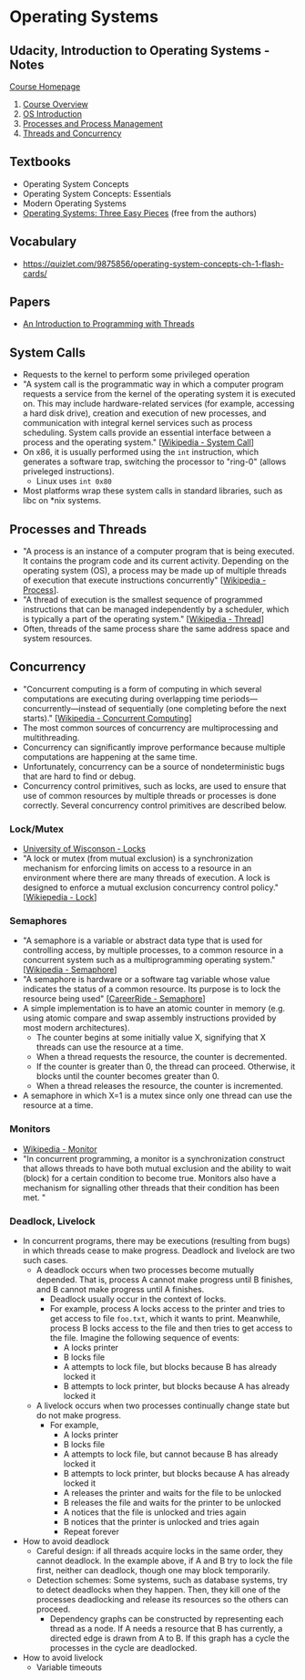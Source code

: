 # Operating Systems

## Udacity, Introduction to Operating Systems - Notes
[Course Homepage](https://www.udacity.com/course/introduction-to-operating-systems--ud923)

1. [Course Overview](https://docs.google.com/document/d/1NHgibsFIYxuzP6F-MUfdp7960ryAcPkuZmwCSgiys5A/pub)
2. [OS Introduction](https://docs.google.com/document/d/1ArRpNXkm4q2-OBP9RWjT5LhYdC0TwLwKnUqSNhL9JVE/pub)
3. [Processes and Process Management](https://docs.google.com/document/d/1egz8qH27XD6c4QYzd9akeO_0e-AvlCjzLkfZQfsn_nE/pub)
4. [Threads and Concurrency](https://docs.google.com/document/d/1LKAnbB42pv-bpr3QhqHgELdGkE7FUwSSWSozAP4DoDo/pub)

## Textbooks
* Operating System Concepts
* Operating System Concepts: Essentials
* Modern Operating Systems
* [Operating Systems: Three Easy Pieces](http://pages.cs.wisc.edu/~remzi/OSTEP/) (free from the authors)

## Vocabulary
* https://quizlet.com/9875856/operating-system-concepts-ch-1-flash-cards/

## Papers
* [An Introduction to Programming with Threads](https://s3.amazonaws.com/content.udacity-data.com/courses/ud923/references/ud923-birrell-paper.pdf)

## System Calls
* Requests to the kernel to perform some privileged operation
* "A system call is the programmatic way in which a computer program requests a service from the kernel of the operating system it is executed on. This may include hardware-related services (for example, accessing a hard disk drive), creation and execution of new processes, and communication with integral kernel services such as process scheduling. System calls provide an essential interface between a process and the operating system." [[Wikipedia - System Call](https://en.wikipedia.org/wiki/System_call)]
* On x86, it is usually performed using the `int` instruction, which generates a software trap, switching the processor to "ring-0" (allows priveleged instructions).
    * Linux uses `int 0x80`
* Most platforms wrap these system calls in standard libraries, such as libc on \*nix systems.

## Processes and Threads
* "A process is an instance of a computer program that is being executed. It contains the program code and its current activity. Depending on the operating system (OS), a process may be made up of multiple threads of execution that execute instructions concurrently" [[Wikipedia - Process](https://en.wikipedia.org/wiki/Process_(computing))].
* "A thread of execution is the smallest sequence of programmed instructions that can be managed independently by a scheduler, which is typically a part of the operating system." [[Wikipedia - Thread](https://en.wikipedia.org/wiki/Thread_(computing))]
* Often, threads of the same process share the same address space and system resources.

## Concurrency
* "Concurrent computing is a form of computing in which several computations are executing during overlapping time periods—concurrently—instead of sequentially (one completing before the next starts)." [[Wikipedia - Concurrent Computing](https://en.wikipedia.org/wiki/Concurrent_computing)]
* The most common sources of concurrency are multiprocessing and multithreading.
* Concurrency can significantly improve performance because multiple computations are happening at the same time.
* Unfortunately, concurrency can be a source of nondeterministic bugs that are hard to find or debug.
* Concurrency control primitives, such as locks, are used to ensure that use of common resources by multiple threads or processes is done correctly. Several concurrency control primitives are described below.

### Lock/Mutex
* [University of Wisconson - Locks](http://pages.cs.wisc.edu/~remzi/OSTEP/threads-locks.pdf)
* "A lock or mutex (from mutual exclusion) is a synchronization mechanism for enforcing limits on access to a resource in an environment where there are many threads of execution. A lock is designed to enforce a mutual exclusion concurrency control policy." [[Wikiepedia - Lock](https://en.wikipedia.org/wiki/Lock_(computer_science))]

### Semaphores
* "A semaphore is a variable or abstract data type that is used for controlling access, by multiple processes, to a common resource in a concurrent system such as a multiprogramming operating system." [[Wikipedia - Semaphore](https://en.wikipedia.org/wiki/Semaphore_(programming))]
* "A semaphore is hardware or a software tag variable whose value indicates the status of a common resource. Its purpose is to lock the resource being used" [[CareerRide - Semaphore](http://www.careerride.com/OS-semaphore.aspx)]
* A simple implementation is to have an atomic counter in memory (e.g. using atomic compare and swap assembly instructions provided by most modern architectures).
    * The counter begins at some initially value X, signifying that X threads can use the resource at a time.
    * When a thread requests the resource, the counter is decremented.
    * If the counter is greater than 0, the thread can proceed. Otherwise, it blocks until the counter becomes greater than 0.
    * When a thread releases the resource, the counter is incremented.
* A semaphore in which X=1 is a mutex since only one thread can use the resource at a time.

### Monitors
* [Wikipedia - Monitor](https://en.wikipedia.org/wiki/Monitor_(synchronization))
* "In concurrent programming, a monitor is a synchronization construct that allows threads to have both mutual exclusion and the ability to wait (block) for a certain condition to become true. Monitors also have a mechanism for signalling other threads that their condition has been met. "

### Deadlock, Livelock
* In concurrent programs, there may be executions (resulting from bugs) in which threads cease to make progress. Deadlock and livelock are two such cases.
    * A deadlock occurs when two processes become mutually depended. That is, process A cannot make progress until B finishes, and B cannot make progress until A finishes.
        * Deadlock usually occur in the context of locks.
        * For example, process A locks access to the printer and tries to get access to file `foo.txt`, which it wants to print. Meanwhile, process B locks access to the file and then tries to get access to the file. Imagine the following sequence of events:
            * A locks printer
            * B locks file
            * A attempts to lock file, but blocks because B has already locked it
            * B attempts to lock printer, but blocks because A has already locked it
    * A livelock occurs when two processes continually change state but do not make progress.
        * For example,
            * A locks printer
            * B locks file
            * A attempts to lock file, but cannot because B has already locked it
            * B attempts to lock printer, but blocks because A has already locked it
            * A releases the printer and waits for the file to be unlocked
            * B releases the file and waits for the printer to be unlocked
            * A notices that the file is unlocked and tries again
            * B notices that the printer is unlocked and tries again
            * Repeat forever
* How to avoid deadlock
    * Careful design: if all threads acquire locks in the same order, they cannot deadlock. In the example above, if A and B try to lock the file first, neither can deadlock, though one may block temporarily.
    * Detection schemes: Some systems, such as database systems, try to detect deadlocks when they happen. Then, they kill one of the processes deadlocking and release its resources so the others can proceed.
        * Dependency graphs can be constructed by representing each thread as a node. If A needs a resource that B has currently, a directed edge is drawn from A to B. If this graph has a cycle the processes in the cycle are deadlocked.
* How to avoid livelock
    * Variable timeouts
